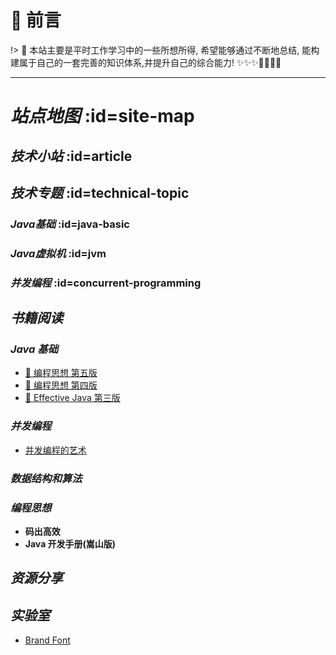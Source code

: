 # 🎨 前言

!> 🍺 本站主要是平时工作学习中的一些所想所得, 希望能够通过不断地总结, 能构建属于自己的一套完善的知识体系,并提升自己的综合能力!  ✨✨✨💪🏻💪🏻

---
# <i class="icon-brand-openstreetmap">站点地图</i> :id=site-map
## <i class='icon-brand-skyliner'>技术小站</i> :id=article

## <i class='icon-brand-keybase'>技术专题</i> :id=technical-topic
### <i class='icon-brand-java'>Java基础</i> :id=java-basic
### <i class='icon-brand-abbrobotstudio'>Java虚拟机</i> :id=jvm
### <i class='icon-brand-tripadvisor'>并发编程</i> :id=concurrent-programming


## <i class='icon-brand-leetcode'>书籍阅读</i>
### <i class='emoji-notebook-with-decorative-cover'>Java 基础</i>
- [:green_book: 编程思想 第五版](/books/think-in-java-8/)
- [:blue_book: 编程思想 第四版](/books/storage/java-basic/think-in-java-chinese-4th)
- [:orange_book: Effective Java 第三版](/books/effective-java-3rd-chinese/)


### <i class='emoji-notebook-with-decorative-cover'>并发编程</i>
- [并发编程的艺术](/books/storage/concurrency/the-art-of-concurrency-programming ':class=emoji-closed-book')

### <i class='emoji-notebook-with-decorative-cover'>数据结构和算法</i>
### <i class='emoji-notebook-with-decorative-cover'>编程思想</i>
- **码出高效**
- **Java 开发手册(嵩山版)**

## <i class='icon-brand-icloud'>资源分享</i>
## <i class='icon-brand-docker'>实验室</i>
- [Brand Font](/assets/scss/font/font-brand/demo.html ':class=icon-brand-apacheairflow')


<script type="text/javascript">
$('h3,h4').click(function(){
    var details = $(this).next()[0];
    console.info(details)
    toggleDetails(details);
})

function isDetails(details){
    return 'DETAILS' == details.nodeName;
}

function toggleDetails(details){
    if(!isDetails(details)) {
    return;
    }
    console.log(details.open)
    details.open = !details.open;
}
</script>